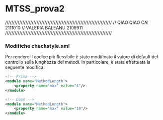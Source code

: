 ﻿# MTSS_prova2

////////////////////////////////////////////////////////////////////
// QIAO QIAO CAI 2111010
// VALERIA BALEANU 2109911
////////////////////////////////////////////////////////////////////

### Modifiche checkstyle.xml
Per rendere il codice più flessibile è stato modificato il valore di default del controllo sulla lunghezza dei metodi. In particolare, è stata effettuata la seguente modifica:
```xml
<!-- Prima -->
<module name="MethodLength">
    <property name="max" value="4"/>
</module>

<!-- Dopo -->
<module name="MethodLength">
    <property name="max" value="10"/>
</module>
```
